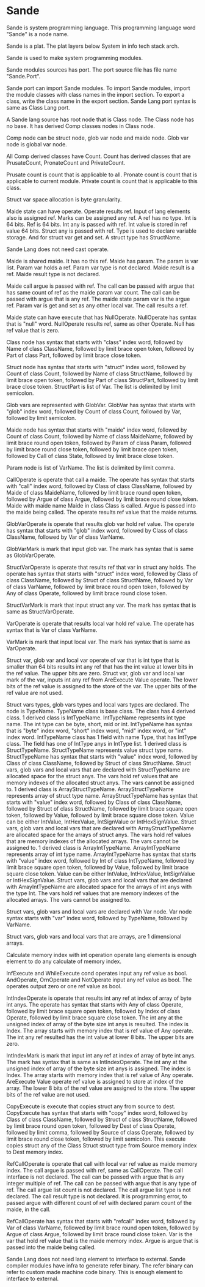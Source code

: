# Sande

Sande is system programming language.
This programming language word "Sande" is a node name.

Sande is a plat.
The plat layers below System in info tech stack arch.

Sande is used to make system programming modules.

Sande modules sources has port.
The port source file has file name "Sande.Port".

Sande port can import Sande modules.
To import Sande modules, import the module classes with class names in the import section.
To export a class, write the class name in the export section.
Sande Lang port syntax is same as Class Lang port.

A Sande lang source has root node that is Class node.
The Class node has no base.
It has derived Comp classes nodes in Class node.

Comp node can be struct node, glob var node and maide node.
Glob var node is global var node.

All Comp derived classes have Count.
Count has derived classes that are PrusateCount, PronateCount and PrivateCount.

Prusate count is count that is applicable to all.
Pronate count is count that is applicable to current module.
Private count is count that is applicable to this class.

Struct var space allocation is byte granularity.

Maide state can have operate.
Operate results ref.
Input of lang elements also is assigned ref.
Marks can be assigned any ref.
A ref has no type.
Int is 64 bits. Ref is 64 bits.
Int any is passed with ref.
Int value is stored in ref value 64 bits.
Struct any is passed with ref.
Type is used to declare variable storage.
And for struct var get and set.
A struct type has StructName.

Sande Lang does not need cast operate.

Maide is shared maide. It has no this ref.
Maide has param. The param is var list.
Param var holds a ref. Param var type is not declared.
Maide result is a ref.
Maide result type is not declared.

Maide call argue is passed with ref.
The call can be passed with argue that has same count of ref as the maide param var count.
The call can be passed with argue that is any ref.
The maide state param var is the argue ref.
Param var is get and set as any other local var.
The call results a ref.

Maide state can have execute that has NullOperate.
NullOperate has syntax that is "null" word.
NullOperate results ref, same as other Operate.
Null has ref value that is zero.

Class node has syntax that starts with "class" index word, followed by Name of class ClassName,
followed by limit brace open token, followed by Part of class Part, 
followed by limit brace close token.

Struct node has syntax that starts with "struct" index word, followed by Count of class Count, 
followed by Name of class StructName,
followed by limit brace open token, followed by Part of class StructPart,
followed by limit brace close token.
StructPart is list of Var. The list is delimited by limit semicolon.

Glob vars are represented with GlobVar.
GlobVar has syntax that starts with "glob" index word, followed by Count of class Count, 
followed by Var, followed by limit semicolon.

Maide node has syntax that starts with "maide" index word, followed by Count of class Count, 
followed by Name of class MaideName, followed by limit brace round open token,
followed by Param of class Param, followed by limit brace round close token, 
followed by limit brace open token, followed by Call of class State, 
followed by limit brace close token.

Param node is list of VarName. The list is delimited by limit comma.

CallOperate is operate that call a maide.
The operate has syntax that starts with "call" index word, followed by Class of class ClassName, 
followed by Maide of class MaideName, followed by limit brace round open token, 
followed by Argue of class Argue, followed by limit brace round close token.
Maide with maide name Maide in class Class is called.
Argue is passed into the maide being called.
The operate results ref value that the maide returns.

GlobVarOperate is operate that results glob var hold ref value.
The operate has syntax that starts with "glob" index word, followed by Class of class ClassName, 
followed by Var of class VarName.

GlobVarMark is mark that input glob var.
The mark has syntax that is same as GlobVarOperate.

StructVarOperate is operate that results ref that var in struct any holds.
The operate has syntax that starts with "struct" index word, followed by Class of class ClassName, 
followed by Struct of class StructName, followed by Var of class VarName, 
followed by limit brace round open token, 
followed by Any of class Operate, followed by limit brace round close token.

StructVarMark is mark that input struct any var.
The mark has syntax that is same as StructVarOperate.

VarOperate is operate that results local var hold ref value.
The operate has syntax that is Var of class VarName.

VarMark is mark that input local var.
The mark has syntax that is same as VarOperate.

Struct var, glob var and local var operate of var that is int type that is smaller than 64 bits
results int any ref that has the int value at lower bits in the ref value.
The upper bits are zero.
Struct var, glob var and local var mark of the var, inputs int any ref 
from AreExecute Value operate.
The lower bits of the ref value is assigned to the store of the var.
The upper bits of the ref value are not used.

Struct vars types, glob vars types and local vars types are declared.
The node is TypeName.
TypeName class is base class.
The class has 4 derived class.
1 derived class is IntTypeName. IntTypeName represents int type name.
The int type can be byte, short, mid or int.
IntTypeName has syntax that is "byte" index word, "short" index word, "mid" index word, or "int" index word.
IntTypeName class has 1 field with name Type, that has IntType class. The field has one of IntType anys in IntType list.
1 derived class is StructTypeName.
StructTypeName represents value struct type name.
StructTypeName has syntax that starts with "value" index word, followed by Class of class ClassName, 
followed by Struct of class StructName.
Struct vars, glob vars and local vars that are declared with StructTypeName are allocated space for the struct anys.
The vars hold ref values that are memory indexes of the allocated struct anys.
The vars cannot be assigned to.
1 derived class is ArrayStructTypeName.
ArrayStructTypeName represents array of struct type name.
ArrayStructTypeName has syntax that starts with "value" index word, followed by Class of class ClassName, 
followed by Struct of class StructName, followed by limit brace square open token, 
followed by Value, followed by limit brace square close token.
Value can be either IntValue, IntHexValue, IntSignValue or IntHexSignValue.
Struct vars, glob vars and local vars that are declared with ArrayStructTypeName are allocated space for the arrays of struct anys.
The vars hold ref values that are memory indexes of the allocated arrays.
The vars cannot be assigned to.
1 derived class is ArrayIntTypeName.
ArrayIntTypeName represents array of int type name.
ArrayIntTypeName has syntax that starts with "value" index word, followed by Int of class IntTypeName, 
followed by limit brace square open token, followed by Value, followed by limit brace square close token.
Value can be either IntValue, IntHexValue, IntSignValue or IntHexSignValue.
Struct vars, glob vars and local vars that are declared with ArrayIntTypeName are allocated space for the arrays of int anys with the type Int.
The vars hold ref values that are memory indexes of the allocated arrays.
The vars cannot be assigned to.

Struct vars, glob vars and local vars are declared with Var node.
Var node syntax starts with "var" index word, followed by TypeName, followed by VarName.

Struct vars, glob vars and local vars that are arrays, are 1 dimensional arrays.

Calculate memory index with int operation operate lang elements is enough element to
do any calculate of memory index.

InfExecute and WhileExecute cond operates input any ref value as bool.
AndOperate, OrnOperate and NotOperate input any ref value as bool.
The operates output zero or one ref value as bool.

IntIndexOperate is operate that results int any ref at index of array of byte int anys.
The operate has syntax that starts with Any of class Operate, followed by limit brace square open token, 
followed by Index of class Operate, followed by limit brace square close token.
The int any at the unsigned index of array of the byte size int anys is resulted.
The index is Index.
The array starts with memory index that is ref value of Any operate.
The int any ref resulted has the int value at lower 8 bits.
The upper bits are zero.

IntIndexMark is mark that input int any ref at index of array of byte int anys.
The mark has syntax that is same as IntIndexOperate.
The int any at the unsigned index of array of the byte size int anys is assigned.
The index is Index.
The array starts with memory index that is ref value of Any operate.
AreExecute Value operate ref value is assigned to store at index of the array.
The lower 8 bits of the ref value are assigned to the store.
The upper bits of the ref value are not used.

CopyExecute is execute that copies struct any from source to dest.
CopyExecute has syntax that starts with "copy" index word, 
followed by Class of class ClassName, followed by Struct of class StructName,
followed by limit brace round open token,
followed by Dest of class Operate, followed by limit comma, 
followed by Source of class Operate, followed by limit brace round close token, 
followed by limit semicolon.
This execute copies struct any of the Class Struct struct type from Source memory index to Dest memory index.

RefCallOperate is operate that call with local var ref value as maide memory index.
The call argue is passed with ref, same as CallOperate.
The call interface is not declared.
The call can be passed with argue that is any integer multiple of ref.
The call can be passed with argue that is any type of ref.
The call argue list count is not declared.
The call argue list type is not declared.
The call result type is not declared.
It is programming error, to passed argue with different count of ref with declared param count of the maide, in the call.

RefCallOperate has syntax that starts with "refcall" index word,
followed by Var of class VarName, followed by limit brace round open token,
followed by Argue of class Argue, followed by limit brace round close token.
Var is the var that hold ref value that is the maide memory index.
Argue is argue that is passed into the maide being called.

Sande Lang does not need lang element to interface to external.
Sande compiler modules have infra to generate refer binary.
The refer binary can refer to custom made machine code binary.
This is enough element to interface to external.